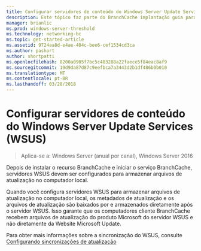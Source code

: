 ```yaml
---
title: Configurar servidores de conteúdo do Windows Server Update Services (WSUS)
description: Este tópico faz parte do BranchCache implantação guia para Windows Server 2016, que demonstra como implantar BranchCache nos modos de cache hospedado e distribuídos para otimizar o uso de largura de banda WAN em filiais.
manager: brianlic
ms.prod: windows-server-threshold
ms.technology: networking-bc
ms.topic: get-started-article
ms.assetid: 9724aa8d-e4ae-404c-bee6-cef1534cd3ca
ms.author: pashort
author: shortpatti
ms.openlocfilehash: 8200a0905f7bc5c403288a22faece5f84eac8af9
ms.sourcegitcommit: 19d9da87d87c9eefbca7a3443d2b1df486b0b010
ms.translationtype: MT
ms.contentlocale: pt-BR
ms.lasthandoff: 03/28/2018
---
```

# <a name="configure-windows-server-update-services-wsus-content-servers"></a>Configurar servidores de conteúdo do Windows Server Update Services (WSUS)

>Aplica-se a: Windows Server (anual por canal), Windows Server 2016

Depois de instalar o recurso BranchCache e iniciar o serviço BranchCache, servidores WSUS devem ser configurados para armazenar arquivos de atualização no computador local. 

Quando você configura servidores WSUS para armazenar arquivos de atualização no computador local, os metadados de atualização e os arquivos de atualização são baixados por e armazenados diretamente após o servidor WSUS. Isso garante que os computadores cliente BranchCache recebem arquivos de atualização do produto Microsoft do servidor WSUS e não diretamente da Website Microsoft Update.  
  
Para obter mais informações sobre a sincronização do WSUS, consulte [Configurando sincronizações de atualização](https://technet.microsoft.com/en-us/library/mt612311.aspx)  